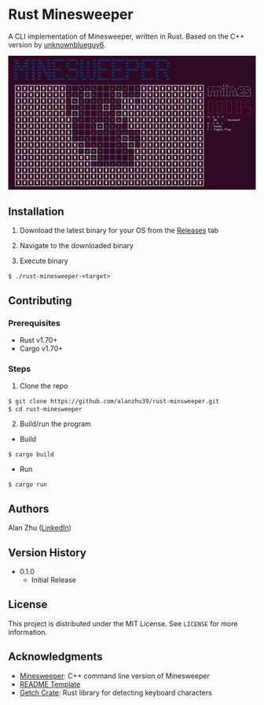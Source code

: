 # Rust Minesweeper

A CLI implementation of Minesweeper, written in Rust. Based on the C++ version by [unknownblueguy6](https://github.com/unknownblueguy6/MineSweeper).

<img src="images/screenshot.png">

## Installation

1. Download the latest binary for your OS from the [Releases](https://github.com/alanzhu39/rust-minsweeper/releases) tab

2. Navigate to the downloaded binary

3. Execute binary
```
$ ./rust-minesweeper-<target>
```

## Contributing

### Prerequisites

* Rust v1.70+
* Cargo v1.70+

### Steps

1. Clone the repo

```
$ git clone https://github.com/alanzhu39/rust-minsweeper.git
$ cd rust-minesweeper
```

2. Build/run the program

* Build
```
$ cargo build
```

* Run
```
$ cargo run
```

## Authors

Alan Zhu
([LinkedIn](https://www.linkedin.com/in/alanzhu39/))

## Version History

* 0.1.0
    * Initial Release

## License

This project is distributed under the MIT License. See `LICENSE` for more information.

## Acknowledgments

* [Minesweeper](https://github.com/unknownblueguy6/MineSweeper): C++ command line version of Minesweeper
* [README Template](https://gist.github.com/DomPizzie/7a5ff55ffa9081f2de27c315f5018afc)
* [Getch Crate](https://docs.rs/getch/0.3.1/getch/): Rust library for detecting keyboard characters
